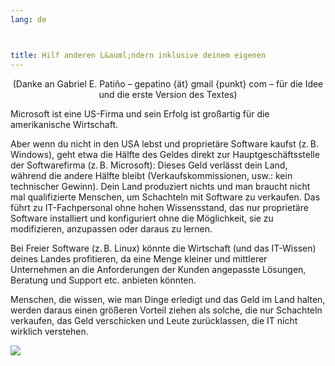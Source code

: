 ```yaml
---
lang: de



title: Hilf anderen L&auml;ndern inklusive deinem eigenen
---
```


<center>(Danke an Gabriel E. Patiño – gepatino {ät} gmail {punkt} com – für die Idee und die erste Version des Textes)</center>

Microsoft ist eine US-Firma und sein Erfolg ist großartig für die amerikanische Wirtschaft.

Aber wenn du nicht in den USA lebst und proprietäre Software kaufst (z.&#x202f;B. Windows), geht etwa die Hälfte des Geldes direkt zur Hauptgeschäftsstelle der Softwarefirma (z.&#x202f;B. Microsoft): Dieses Geld verlässt dein Land, während die andere Hälfte bleibt (Verkaufskommissionen, usw.: kein technischer Gewinn). Dein Land produziert nichts und man braucht nicht mal qualifizierte Menschen, um Schachteln mit Software zu verkaufen. Das führt zu IT-Fachpersonal ohne hohen Wissensstand, das nur proprietäre Software installiert und konfiguriert ohne die Möglichkeit, sie zu modifizieren, anzupassen oder daraus zu lernen.

Bei Freier Software (z.&#x202f;B. Linux) könnte die Wirtschaft (und das IT-Wissen) deines Landes profitieren, da eine Menge kleiner und mittlerer Unternehmen an die Anforderungen der Kunden angepasste Lösungen, Beratung und Support etc. anbieten könnten.

Menschen, die wissen, wie man Dinge erledigt und das Geld im Land halten, werden daraus einen größeren Vorteil ziehen als solche, die nur Schachteln verkaufen, das Geld verschicken und Leute zurücklassen, die IT nicht wirklich verstehen.

<img src="Images/earth.png" />




